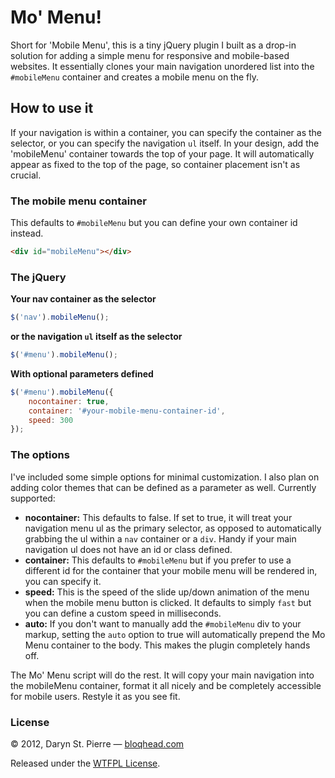 # Mo' Menu!
Short for 'Mobile Menu', this is a tiny jQuery plugin I built as a drop-in solution for adding a simple menu for responsive and mobile-based websites. It essentially clones your main navigation unordered list into the <code>#mobileMenu</code> container and creates a mobile menu on the fly.

## How to use it
If your navigation is within a container, you can specify the container as the selector, or you can specify the navigation <code>ul</code> itself. In your design, add the 'mobileMenu' container towards the top of your page. It will automatically appear as fixed to the top of the page, so container placement isn't as crucial.

### The mobile menu container
This defaults to <code>#mobileMenu</code> but you can define your own container id instead.

```html
<div id="mobileMenu"></div>
```

### The jQuery
**Your nav container as the selector**

```javascript
$('nav').mobileMenu();
```

**or the navigation <code>ul</code> itself as the selector**

```javascript
$('#menu').mobileMenu();
```

**With optional parameters defined**

```javascript
$('#menu').mobileMenu({
	nocontainer: true,
	container: '#your-mobile-menu-container-id',
	speed: 300
});
```

### The options
I've included some simple options for minimal customization. I also plan on adding color themes that can be defined as a parameter as well. Currently supported:

* **nocontainer:** This defaults to false. If set to true, it will treat your navigation menu ul as the primary selector, as opposed to automatically grabbing the ul within a <code>nav</code> container or a <code>div</code>. Handy if your main navigation ul does not have an id or class defined.
* **container:** This defaults to <code>#mobileMenu</code> but if you prefer to use a different id for the container that your mobile menu will be rendered in, you can specify it.
* **speed:** This is the speed of the slide up/down animation of the menu when the mobile menu button is clicked. It defaults to simply <code>fast</code> but you can define a custom speed in milliseconds.
* **auto:** If you don't want to manually add the <code>#mobileMenu</code> div to your markup, setting the <code>auto</code> option to true will automatically prepend the Mo Menu container to the body. This makes the plugin completely hands off.

The Mo' Menu script will do the rest. It will copy your main navigation into the mobileMenu container, format it all nicely and be completely accessible for mobile users. Restyle it as you see fit.

### License
&copy; 2012, Daryn St. Pierre &mdash; [bloqhead.com](bh)

Released under the [WTFPL License](wtfpl).

[wtfpl]: "http://sam.zoy.org/wtfpl/"
[bh]: "http://bloqhead.com/"